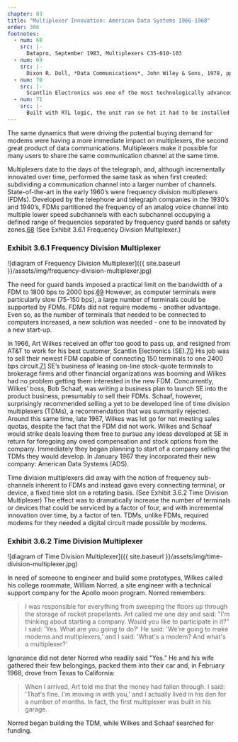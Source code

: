 ```yaml
---
chapter: 03
title: "Multiplexer Innovation: American Data Systems 1966-1968"
order: 306
footnotes:
  - num: 68
    src: |-
      Datapro, September 1983, Multiplexers C35-010-103 
  - num: 69
    src: |- 
      Dixon R. Doll, *Data Communications*, John Wiley & Sons, 1978, pps. 308-309   
  - num: 70
    src: |- 
      Scantlin Electronics was one of the most technologically advanced companies of its day. It would become Quotron Corporation and then be bought by Citicorp. 
  - num: 71
    src: |-  
      Built with RTL logic, the unit ran so hot it had to be installed on rooftops for cooling. It was said you could cook eggs on it. 
---
```


The same dynamics that were driving the potential buying demand for modems were having a more immediate impact on multiplexers, the second great product of data communications. Multiplexers make it possible for many users to share the same communication channel at the same time.

Multiplexers date to the days of the telegraph, and, although incrementally innovated over time, performed the same task as when first created: subdividing a communication channel into a larger number of channels. State-of-the-art in the early 1960’s were frequency division multiplexers (FDMs). Developed by the telephone and telegraph companies in the 1930’s and 1940’s, FDMs partitioned the frequency of an analog voice channel into multiple lower speed subchannels with each subchannel occupying a defined range of frequencies separated by frequency guard bands or safety zones.<a name="fnloc68" href="#fn68">68</a> (See Exhibit 3.6.1 Frequency Division Multiplexer.)

### Exhibit 3.6.1 Frequency Division Multiplexer

![diagram of Frequency Division Multiplexer]({{ site.baseurl }}/assets/img/frequency-division-multiplexer.jpg)

The need for guard bands imposed a practical limit on the bandwidth of a FDM to 1800 bps to 2000 bps.<a name="fnloc69" href="#fn69">69</a> However, as computer terminals were particularly slow (75-150 bps), a large number of terminals could be supported by FDMs. FDMs did not require modems - another advantage. Even so, as the number of terminals that needed to be connected to computers increased, a new solution was needed - one to be innovated by a new start-up.

In 1966, Art Wilkes received an offer too good to pass up, and resigned from AT&T to work for his best customer, Scantlin Electronics (SE).<a name="fnloc70" href="#fn70">70</a> His job was to sell their newest FDM capable of connecting 150 terminals to one 2400 bps circuit.<a name="fnloc71" href="#fn71">71</a> SE’s business of leasing on-line stock-quote terminals to brokerage firms and other financial organizations was booming and Wilkes had no problem getting them interested in the new FDM. Concurrently, Wilkes’ boss, Bob Schaaf, was writing a business plan to launch SE into the product business, presumably to sell their FDMs. Schaaf, however, surprisingly recommended selling a yet to be developed line of time division multiplexers (TDMs), a recommendation that was summarily rejected. Around this same time, late 1967, Wilkes was let go for not meeting sales quotas, despite the fact that the FDM did not work. Wilkes and Schaaf would strike deals leaving them free to pursue any ideas developed at SE in return for foregoing any owed compensation and stock options from the company. Immediately they began planning to start of a company selling the TDMs they would develop. In January 1967 they incorporated their new company: American Data Systems (ADS).

Time division multiplexers did away with the notion of frequency sub-channels inherent to FDMs and instead gave every connecting terminal, or device, a fixed time slot on a rotating basis. (See Exhibit 3.6.2 Time Division Multiplexer) The effect was to dramatically increase the number of terminals or devices that could be serviced by a factor of four, and with incremental innovation over time, by a factor of ten. TDMs, unlike FDMs, required modems for they needed a digital circuit made possible by modems.

### Exhibit 3.6.2 Time Division Multiplexer

![diagram of Time Division Multiplexer]({{ site.baseurl }}/assets/img/time-division-multiplexer.jpg)

In need of someone to engineer and build some prototypes, Wilkes called his college roommate, William Norred, a site engineer with a technical support company for the Apollo moon program. Norred remembers:

>I was responsible for everything from sweeping the floors up through the storage of rocket propellants. Art called me one day and said: "I'm thinking about starting a company. Would you like to participate in it?" I said: 'Yes. What are you going to do?' He said: 'We're going to make modems and multiplexers,' and I said: 'What's a modem? And what's a multiplexer?'

Ignorance did not deter Norred who readily said "Yes." He and his wife gathered their few belongings, packed them into their car and, in February 1968, drove from Texas to California:

>When I arrived, Art told me that the money had fallen through. I said: 'That's fine. I'm moving in with you,' and I actually lived in his den for a number of months. In fact, the first multiplexer was built in his garage.

Norred began building the TDM, while Wilkes and Schaaf searched for funding.
